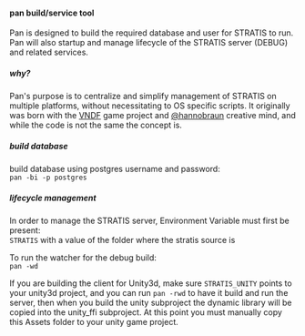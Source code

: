 #### pan build/service tool

Pan is designed to build the required database and user for STRATIS to run. Pan will also startup and manage lifecycle of the STRATIS server (DEBUG) and related services.

##### why?

Pan's purpose is to centralize and simplify management of STRATIS on multiple platforms, without necessitating to OS specific scripts. It originally was born with the [VNDF][] game project and [@hannobraun][] creative mind, and while the code is not the same the concept is.

##### build database

build database using postgres username and password:  
```pan -bi -p postgres```

##### lifecycle management

In order to manage the STRATIS server, Environment Variable must first be present:  
```STRATIS``` with a value of the folder where the stratis source is

To run the watcher for the debug build:  
```pan -wd```

If you are building the client for Unity3d, make sure ```STRATIS_UNITY``` points to your unity3d project, and you can run ```pan -rwd``` to have it build and run the server, then when you build the unity subproject the dynamic library will be copied into the unity_ffi subproject. At this point you must manually copy this Assets folder to your unity game project.

[@hannobraun]: https://github.com/hannobraun
[VNDF]: https://github.com/hannobraun/vndf
